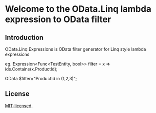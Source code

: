 # Welcome to the OData.Linq lambda expression to OData filter

## Introduction

OData.Linq.Expressions is OData filter generator for Linq style lambda expressions

eg. 
 Expression<Func<TestEntity, bool>> filter = x => ids.Contains(x.ProductId);

OData $filter="ProductId in (1,2,3)";

## License
<a href="http://opensource.org/licenses/MIT">MIT-licensed</a>.
